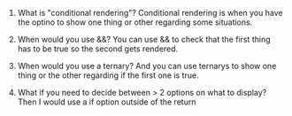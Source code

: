 1. What is "conditional rendering"?
Conditional rendering is when you have the optino to show one thing or other regarding some situations.

2. When would you use &&?
You can use && to check that the first thing has to be true so the second gets rendered.

3. When would you use a ternary?
And you can use ternarys to show one thing or the other regarding if the first one is true.

4. What if you need to decide between > 2 options on
   what to display?
Then I would use a if option outside of the return